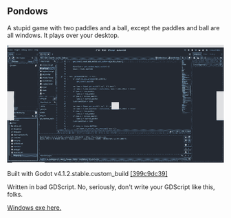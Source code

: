 ## Pondows

A stupid game with two paddles and a ball,
except the paddles and ball are all windows.
It plays over your desktop.

![Screenshot of Pondows](https://github.com/awardell/Pondows/blob/main/.IGNORE_ME/Screenshot.png)

Built with Godot v4.1.2.stable.custom_build [[399c9dc39]](https://github.com/godotengine/godot/commit/399c9dc393f6f84c0b4e4d4117906c70c048ecf2)

Written in bad GDScript. No, seriously, don't write your GDScript like this, folks.

[Windows exe here.](https://github.com/awardell/Pondows/releases/tag/atag)
